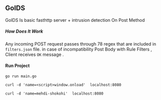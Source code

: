 ## GoIDS
GoIDS Is basic  fasthttp server + intrusion detection On Post Method

##### How Does It Work
Any incoming POST request  passes through 78 regex that are included in `filters.json` file. in case of incompatibility Post Body with Rule Filters , Client receives `OK` message .

#### Run Project

```shell script
go run main.go
```

 
```shell script
curl -d 'name=<script>window.onload'  localhost:8080
```

```shell script
curl -d 'name=mehdi-shokohi'  localhost:8080
```